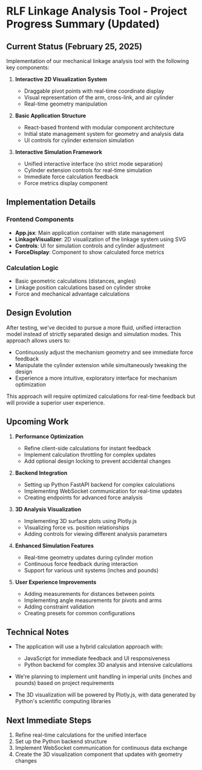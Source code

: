 
# RLF Linkage Analysis Tool - Project Progress Summary (Updated)

## Current Status (February 25, 2025)

Implementation of our mechanical linkage analysis tool with the following key components:

1. **Interactive 2D Visualization System**
   - Draggable pivot points with real-time coordinate display
   - Visual representation of the arm, cross-link, and air cylinder
   - Real-time geometry manipulation

2. **Basic Application Structure**
   - React-based frontend with modular component architecture
   - Initial state management system for geometry and analysis data
   - UI controls for cylinder extension simulation

3. **Interactive Simulation Framework**
   - Unified interactive interface (no strict mode separation)
   - Cylinder extension controls for real-time simulation
   - Immediate force calculation feedback
   - Force metrics display component

## Implementation Details

### Frontend Components
- **App.jsx**: Main application container with state management
- **LinkageVisualizer**: 2D visualization of the linkage system using SVG
- **Controls**: UI for simulation controls and cylinder adjustment
- **ForceDisplay**: Component to show calculated force metrics

### Calculation Logic
- Basic geometric calculations (distances, angles)
- Linkage position calculations based on cylinder stroke
- Force and mechanical advantage calculations

## Design Evolution

After testing, we've decided to pursue a more fluid, unified interaction model instead of strictly separated design and simulation modes. This approach allows users to:

- Continuously adjust the mechanism geometry and see immediate force feedback
- Manipulate the cylinder extension while simultaneously tweaking the design
- Experience a more intuitive, exploratory interface for mechanism optimization

This approach will require optimized calculations for real-time feedback but will provide a superior user experience.

## Upcoming Work

1. **Performance Optimization**
   - Refine client-side calculations for instant feedback
   - Implement calculation throttling for complex updates
   - Add optional design locking to prevent accidental changes

2. **Backend Integration**
   - Setting up Python FastAPI backend for complex calculations
   - Implementing WebSocket communication for real-time updates
   - Creating endpoints for advanced force analysis

3. **3D Analysis Visualization**
   - Implementing 3D surface plots using Plotly.js
   - Visualizing force vs. position relationships
   - Adding controls for viewing different analysis parameters

4. **Enhanced Simulation Features**
   - Real-time geometry updates during cylinder motion
   - Continuous force feedback during interaction
   - Support for various unit systems (inches and pounds)

5. **User Experience Improvements**
   - Adding measurements for distances between points
   - Implementing angle measurements for pivots and arms
   - Adding constraint validation
   - Creating presets for common configurations

## Technical Notes

- The application will use a hybrid calculation approach with:
  - JavaScript for immediate feedback and UI responsiveness
  - Python backend for complex 3D analysis and intensive calculations

- We're planning to implement unit handling in imperial units (inches and pounds) based on project requirements

- The 3D visualization will be powered by Plotly.js, with data generated by Python's scientific computing libraries

## Next Immediate Steps

1. Refine real-time calculations for the unified interface
2. Set up the Python backend structure
3. Implement WebSocket communication for continuous data exchange
4. Create the 3D visualization component that updates with geometry changes

